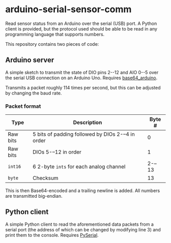 # arduino-serial-sensor-comm
Read sensor status from an Arduino over the serial (USB) port. A Python client is provided, but the protocol used should be able to be read in any programming language that supports numbers.

This repository contains two pieces of code: 

## Arduino server

A simple sketch to transmit the state of DIO pins 2--12 and AIO 0--5 over the serial USB connection on an Arduino Uno.
Requires [base64_arduino](https://github.com/Densaugeo/base64_arduino).

Transmits a packet roughly 114 times per second, but this can be adjusted by changing the baud rate.

### Packet format

| Type     | Description                                      | Byte # |
| -------- | ------------------------------------------------ | ------ |
| Raw bits | 5 bits of padding followed by DIOs 2-–4 in order | 0      |
| Raw bits | DIOs 5-–12 in order                              | 1      |
| `int16`  | 6 2-byte `ints` for each analog channel          | 2-–13  |
| `byte`   | Checksum                                         | 13     |


This is then Base64-encoded and a trailing newline is added. All numbers are transmitted big-endian.

## Python client

A simple Python client to read the aforementioned data packets from a serial port (the address of which can be changed by modifying line 3) and print them to the console. Requires [PySerial](https://pythonhosted.org/pyserial/).
